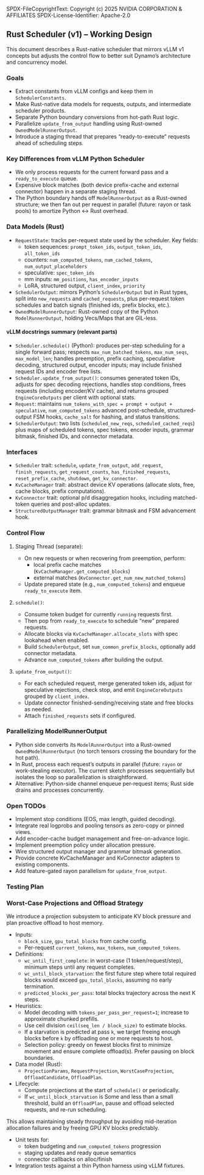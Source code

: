 SPDX-FileCopyrightText: Copyright (c) 2025 NVIDIA CORPORATION & AFFILIATES
SPDX-License-Identifier: Apache-2.0

## Rust Scheduler (v1) – Working Design

This document describes a Rust-native scheduler that mirrors vLLM v1 concepts but adjusts the control flow to better suit Dynamo’s architecture and concurrency model.

### Goals

* Extract constants from vLLM configs and keep them in `SchedulerConstants`.
* Make Rust-native data models for requests, outputs, and intermediate scheduler products.
* Separate Python boundary conversions from hot-path Rust logic.
* Parallelize `update_from_output` handling using Rust-owned `OwnedModelRunnerOutput`.
* Introduce a staging thread that prepares “ready-to-execute” requests ahead of scheduling steps.

### Key Differences from vLLM Python Scheduler

* We only process requests for the current forward pass and a `ready_to_execute` queue.
* Expensive block matches (both device prefix-cache and external connector) happen in a separate staging thread.
* The Python boundary hands off `ModelRunnerOutput` as a Rust-owned structure; we then fan out per request in parallel (future: rayon or task pools) to amortize Python <-> Rust overhead.

### Data Models (Rust)

* `RequestState`: tracks per-request state used by the scheduler. Key fields:
  * token sequences: `prompt_token_ids`, `output_token_ids`, `all_token_ids`
  * counters: `num_computed_tokens`, `num_cached_tokens`, `num_output_placeholders`
  * speculative: `spec_token_ids`
  * mm inputs: `mm_positions`, `has_encoder_inputs`
  * LoRA, structured output, `client_index`, `priority`
* `SchedulerOutput`: mirrors Python’s `SchedulerOutput` but in Rust types, split into `new_requests` and `cached_requests`, plus per-request token schedules and batch signals (finished ids, prefix blocks, etc.).
* `OwnedModelRunnerOutput`: Rust-owned copy of the Python `ModelRunnerOutput`, holding Vecs/Maps that are GIL-less.

#### vLLM docstrings summary (relevant parts)

- `Scheduler.schedule()` (Python): produces per-step scheduling for a single forward pass; respects `max_num_batched_tokens`, `max_num_seqs`, `max_model_len`; handles preemption, prefix caching, speculative decoding, structured output, encoder inputs; may include finished request IDs and encoder free lists.
- `Scheduler.update_from_output()`: consumes generated token IDs, adjusts for spec decoding rejections, handles stop conditions, frees requests (including encoder/KV cache), and returns grouped `EngineCoreOutputs` per client with optional stats.
- `Request`: maintains `num_tokens_with_spec = prompt + output + speculative`, `num_computed_tokens` advanced post-schedule, structured-output FSM hooks, `cache_salt` for hashing, and status transitions.
- `SchedulerOutput`: two lists (`scheduled_new_reqs`, `scheduled_cached_reqs`) plus maps of scheduled tokens, spec tokens, encoder inputs, grammar bitmask, finished IDs, and connector metadata.

### Interfaces

* `Scheduler` trait: `schedule`, `update_from_output`, `add_request`, `finish_requests`, `get_request_counts`, `has_finished_requests`, `reset_prefix_cache`, `shutdown`, `get_kv_connector`.
* `KvCacheManager` trait: abstract device KV operations (allocate slots, free, cache blocks, prefix computations).
* `KvConnector` trait: optional p/d disaggregation hooks, including matched-token queries and post-alloc updates.
* `StructuredOutputManager` trait: grammar bitmask and FSM advancement hook.

### Control Flow

1. Staging Thread (separate):
   - On new requests or when recovering from preemption, perform:
     - local prefix cache matches (`KvCacheManager.get_computed_blocks`)
     - external matches (`KvConnector.get_num_new_matched_tokens`)
   - Update prepared state (e.g., `num_computed_tokens`) and enqueue `ready_to_execute` item.

2. `schedule()`:
   - Consume token budget for currently `running` requests first.
   - Then pop from `ready_to_execute` to schedule “new” prepared requests.
   - Allocate blocks via `KvCacheManager.allocate_slots` with spec lookahead when enabled.
   - Build `SchedulerOutput`, set `num_common_prefix_blocks`, optionally add connector metadata.
   - Advance `num_computed_tokens` after building the output.

3. `update_from_output()`:
   - For each scheduled request, merge generated token ids, adjust for speculative rejections, check stop, and emit `EngineCoreOutputs` grouped by `client_index`.
   - Update connector finished-sending/receiving state and free blocks as needed.
   - Attach `finished_requests` sets if configured.

### Parallelizing ModelRunnerOutput

* Python side converts its `ModelRunnerOutput` into a Rust-owned `OwnedModelRunnerOutput` (no torch tensors crossing the boundary for the hot path).
* In Rust, process each request’s outputs in parallel (future: `rayon` or work-stealing executor). The current sketch processes sequentially but isolates the loop so parallelization is straightforward.
* Alternative: Python-side channel enqueue per-request items; Rust side drains and processes concurrently.

### Open TODOs

* Implement stop conditions (EOS, max length, guided decoding).
* Integrate real logprobs and pooling tensors as zero-copy or pinned views.
* Add encoder-cache budget management and free-on-advance logic.
* Implement preemption policy under allocation pressure.
* Wire structured output manager and grammar bitmask generation.
* Provide concrete KvCacheManager and KvConnector adapters to existing components.
* Add feature-gated rayon parallelism for `update_from_output`.

### Testing Plan
### Worst-Case Projections and Offload Strategy

We introduce a projection subsystem to anticipate KV block pressure and plan proactive offload to host memory.

- Inputs:
  - `block_size`, `gpu_total_blocks` from cache config.
  - Per-request `current_tokens`, `max_tokens`, `num_computed_tokens`.
- Definitions:
  - `wc_until_first_complete`: in worst-case (1 token/request/step), minimum steps until any request completes.
  - `wc_until_block_starvation`: the first future step where total required blocks would exceed `gpu_total_blocks`, assuming no early termination.
  - `predicted_blocks_per_pass`: total blocks trajectory across the next K steps.
- Heuristics:
  - Model decoding with `tokens_per_pass_per_request=1`; increase to approximate chunked prefills.
  - Use ceil division `ceil(seq_len / block_size)` to estimate blocks.
  - If a starvation is predicted at pass `k`, we target freeing enough blocks before `k` by offloading one or more requests to host.
  - Selection policy: greedy on fewest blocks first to minimize movement and ensure complete offload(s). Prefer pausing on block boundaries.
- Data model (Rust):
  - `ProjectionParams`, `RequestProjection`, `WorstCaseProjection`, `OffloadCandidate`, `OffloadPlan`.
- Lifecycle:
  - Compute projections at the start of `schedule()` or periodically.
  - If `wc_until_block_starvation` is Some and less than a small threshold, build an `OffloadPlan`, pause and offload selected requests, and re-run scheduling.

This allows maintaining steady throughput by avoiding mid-iteration allocation failures and by freeing GPU KV blocks predictably.


* Unit tests for:
  * token budgeting and `num_computed_tokens` progression
  * staging updates and ready queue semantics
  * connector callbacks on alloc/finish
* Integration tests against a thin Python harness using vLLM fixtures.



